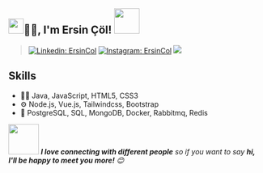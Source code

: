 <h2><img src="https://emojis.slackmojis.com/emojis/images/1531849430/4246/blob-sunglasses.gif?1531849430" width="30"/>🙏🏻, I'm Ersin Çöl! 
<img src="https://media.giphy.com/media/12oufCB0MyZ1Go/giphy.gif" width="50"></h2>



> [![Linkedin: ErsinCol](https://img.shields.io/badge/-ErsinÇöl-blue?style=flat-square&logo=Linkedin&logoColor=white&link=https://www.linkedin.com/in/ersin-%C3%A7%C3%B6l-0845b8220/)](https://www.linkedin.com/in/ersin-%C3%A7%C3%B6l-0845b8220/)
> [![Instagram: ErsinCol](https://img.shields.io/badge/-ErsinÇöl-orange?style=flat-square&logo=Instagram&logoColor=white&link=https://www.instagram.com/iam.ersin)](https://www.instagram.com/iam.ersin)
> ![](https://img.shields.io/badge/-ersincol235@gmail.com-red?style=flat-square&logo=gmail&logoColor=white&)

## Skills
- 👨‍💻 Java, JavaScript, HTML5, CSS3
- ⚙️ Node.js, Vue.js, Tailwindcss, Bootstrap
- 💽 PostgreSQL, SQL, MongoDB, Docker, Rabbitmq, Redis

<img src="https://media.giphy.com/media/LnQjpWaON8nhr21vNW/giphy.gif" width="60"> <em><b>I love connecting with different people</b> so if you want to say <b>hi, I'll be happy to meet you more!</b> 😊</em>


